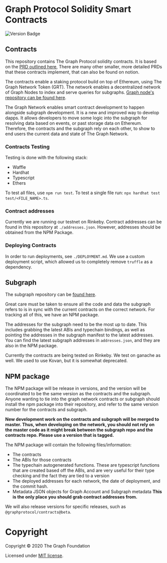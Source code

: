 # Graph Protocol Solidity Smart Contracts

![Version Badge](https://img.shields.io/badge/version-1.0.0-lightgrey.svg)

## Contracts

This repository contains The Graph Protocol solidity contracts. It is based on the
[PRD outlined here](https://www.notion.so/thegraph/Public-Network-Contracts-PRD-5eb8466aa4b44a1da7f16a28acd6674f),
There are many other smaller, more detailed PRDs that these contracts implement, that can also be
found on notion.

The contracts enable a staking protocol build on top of Ethereum, using The Graph Network Token
(GRT). The network enables a decentralized network of Graph Nodes
to index and serve queries for subgraphs.
[Graph node's repository can be found here](https://github.com/graphprotocol/graph-node).

The Graph Network enables smart contract development to happen alongside subgraph development.
It is a new and improved way to develop dapps. It allows developers to move some logic into the
subgraph for resolving data based on events, or past storage data on Ethereum. Therefore,
the contracts and the subgraph rely on each other, to show to end users the current data and state
of The Graph Network.

### Contracts Testing

Testing is done with the following stack:

- Waffle
- Hardhat
- Typescript
- Ethers

To test all files, use `npm run test`. To test a single file run:
`npx hardhat test test/<FILE_NAME>.ts`.

### Contract addresses

Currently we are running our testnet on Rinkeby. Contract addresses can be found in this repository at
`./addresses.json`. However, addresses should be obtained from the NPM Package.

### Deploying Contracts

In order to run deployments, see `./DEPLOYMENT.md`. We use a custom deployment script, which
allowed us to completely remove `truffle` as a dependency.

## Subgraph

The subgraph repository can be [found here](https://github.com/graphprotocol/graph-network-subgraph).

Great care must be taken to ensure all the code and data the subgraph refers to is in sync with
the current contracts on the correct network. For tracking all of this, we have an NPM package.

The addresses
for the subgraph need to be the most up to date. This includes grabbing the latest ABIs and
typechain bindings, as well as pointing the addresses in the subgraph manifest to the latest
addresses. You can find the latest subgraph addresses in `addresses.json`, and they are also
in the NPM package.

Currently the contracts are being tested on Rinkeby. We test on ganache as well. We used to use
Kovan, but it is somewhat deprecated.

## NPM package

The NPM package will be release in versions, and the version will be coordinated to be the same
version as the contracts and the subgraph. Anyone wanting to tie into the graph network contracts
or subgraph should install the npm package into their repository, and refer to the same version
number for the contracts and subgraph.

**New development work on the contracts and subgraph will be merged to master. Thus, when developing**
**on the network, you should not rely on the master code as it might break between the subgraph repo**
**and the contracts repo. Please use a version that is tagged.**

The NPM package will contain the following files/information:

- The contracts
- The ABIs for those contracts
- The typechain autogenerated functions. These are typescript functions that are created based off
  the ABIs, and are very useful for their type checking and the fact they are tied to a version
- The deployed addresses for each network, the date of deployment, and the commit hash.
- Metadata JSON objects for Graph Account and Subgraph metadata
  **This is the only place you should grab contract addresses from.**

We will also release versions for specific releases, such as `@graphprotocol/contracts@beta`.

# Copyright

Copyright &copy; 2020 The Graph Foundation

Licensed under [MIT license](LICENSE).
